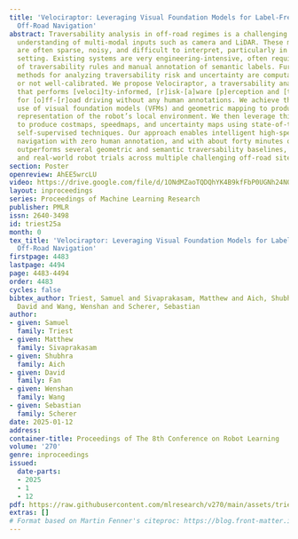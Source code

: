 ```yaml
---
title: 'Velociraptor: Leveraging Visual Foundation Models for Label-Free, Risk-Aware
  Off-Road Navigation'
abstract: Traversability analysis in off-road regimes is a challenging task that requires
  understanding of multi-modal inputs such as camera and LiDAR. These measurements
  are often sparse, noisy, and difficult to interpret, particularly in the off-road
  setting. Existing systems are very engineering-intensive, often requiring hand-tuning
  of traversability rules and manual annotation of semantic labels. Furthermore, existing
  methods for analyzing traversability risk and uncertainty are computationally expensive
  or not well-calibrated. We propose Velociraptor, a traversability analysis system
  that performs [veloci]ty-informed, [r]isk-[a]ware [p]erception and [t]raversability
  for [o]ff-[r]oad driving without any human annotations. We achieve this via the
  use of visual foundation models (VFMs) and geometric mapping to produce a rich visual-geometric
  representation of the robot’s local environment. We then leverage this representation
  to produce costmaps, speedmaps, and uncertainty maps using state-of-the-art fully
  self-supervised techniques. Our approach enables intelligent high-speed off-road
  navigation with zero human annotation, and with about forty minutes of expert data,
  outperforms several geometric and semantic traversability baselines, both in offline
  and real-world robot trials across multiple challenging off-road sites.
section: Poster
openreview: AhEE5wrcLU
video: https://drive.google.com/file/d/1ONdMZaoTQDQhYK4B9kfFbP0UGNh24N0R/view?usp=sharing
layout: inproceedings
series: Proceedings of Machine Learning Research
publisher: PMLR
issn: 2640-3498
id: triest25a
month: 0
tex_title: 'Velociraptor: Leveraging Visual Foundation Models for Label-Free, Risk-Aware
  Off-Road Navigation'
firstpage: 4483
lastpage: 4494
page: 4483-4494
order: 4483
cycles: false
bibtex_author: Triest, Samuel and Sivaprakasam, Matthew and Aich, Shubhra and Fan,
  David and Wang, Wenshan and Scherer, Sebastian
author:
- given: Samuel
  family: Triest
- given: Matthew
  family: Sivaprakasam
- given: Shubhra
  family: Aich
- given: David
  family: Fan
- given: Wenshan
  family: Wang
- given: Sebastian
  family: Scherer
date: 2025-01-12
address:
container-title: Proceedings of The 8th Conference on Robot Learning
volume: '270'
genre: inproceedings
issued:
  date-parts:
  - 2025
  - 1
  - 12
pdf: https://raw.githubusercontent.com/mlresearch/v270/main/assets/triest25a/triest25a.pdf
extras: []
# Format based on Martin Fenner's citeproc: https://blog.front-matter.io/posts/citeproc-yaml-for-bibliographies/
---
```

